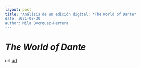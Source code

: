 ```yaml
---
layout: post
title: "Análisis de un edición digital: *The World of Dante*
date: 2021-08-30
author: Mila Dvorquez-Herrera
---
```

# *The World of Dante*
url [url](http://www.worldofdante.org/about.html)
